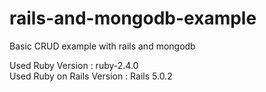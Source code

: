 # rails-and-mongodb-example
Basic CRUD example with rails and mongodb

Used Ruby Version : ruby-2.4.0 <br>
Used Ruby on Rails Version : Rails 5.0.2